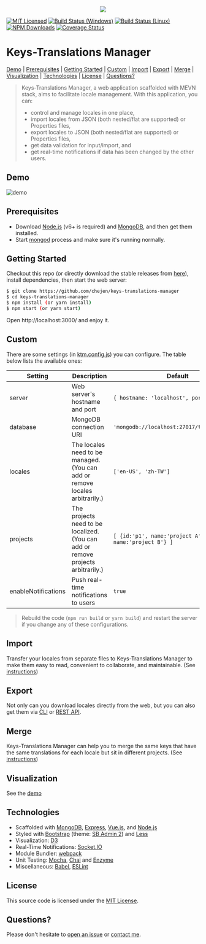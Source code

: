 <p align="center">
  <img src="https://cloud.githubusercontent.com/assets/14872888/21645988/5160c954-d2cf-11e6-8a09-2c64cf6f62c4.png"/>
</p>


[![MIT Licensed][license-image]][license-url]
[![Build Status (Windows)][appveyor-image]][appveyor-url]
[![Build Status (Linux)][travis-image]][travis-url]
[![NPM Downloads][npm-downloads-image]][npm-downloads-url]
[![Coverage Status][codecov-image]][codecov-url]

[license-image]: https://img.shields.io/badge/license-MIT-blue.svg
[license-url]: https://github.com/chejen/keys-translations-manager/blob/master/LICENSE
[appveyor-image]: https://img.shields.io/appveyor/ci/chejen/keys-translations-manager/master.svg?logo=data%3Aimage%2Fsvg%2Bxml%3Bbase64%2CPHN2ZyB4bWxucz0iaHR0cDovL3d3dy53My5vcmcvMjAwMC9zdmciIHZlcnNpb249IjEuMSIgd2lkdGg9IjEyOCIgaGVpZ2h0PSIxMjgiIHZpZXdCb3g9IjAgMCAxMjggMTI4Ij48ZyBmaWxsPSIjMUJBMUUyIiB0cmFuc2Zvcm09InNjYWxlKDgpIj48cGF0aCBkPSJNMCAyLjI2NWw2LjUzOS0uODg4LjAwMyA2LjI4OC02LjUzNi4wMzd6Ii8%2BPHBhdGggZD0iTTYuNTM2IDguMzlsLjAwNSA2LjI5My02LjUzNi0uODk2di01LjQ0eiIvPjxwYXRoIGQ9Ik03LjMyOCAxLjI2MWw4LjY3LTEuMjYxdjcuNTg1bC04LjY3LjA2OXoiLz48cGF0aCBkPSJNMTYgOC40NDlsLS4wMDIgNy41NTEtOC42Ny0xLjIyLS4wMTItNi4zNDV6Ii8%2BPC9nPjwvc3ZnPg==
[appveyor-url]: https://ci.appveyor.com/project/chejen/keys-translations-manager
[travis-image]: https://img.shields.io/travis/chejen/keys-translations-manager/master.svg?logo=data%3Aimage%2Fsvg%2Bxml%3Bbase64%2CPHN2ZyB4bWxucz0iaHR0cDovL3d3dy53My5vcmcvMjAwMC9zdmciIHhtbG5zOnhsaW5rPSJodHRwOi8vd3d3LnczLm9yZy8xOTk5L3hsaW5rIiB2aWV3Qm94PSItMTQyLjUgLTE0Mi41IDI4NSAyODUiPjxjaXJjbGUgcj0iMTQxLjciIGZpbGw9IiNERDQ4MTQiLz48ZyBpZD0iYSIgZmlsbD0iI0ZGRiI%2BPGNpcmNsZSBjeD0iLTk2LjQiIHI9IjE4LjkiLz48cGF0aCBkPSJNLTQ1LjYgNjguNGMtMTYuNi0xMS0yOS0yOC0zNC00Ny44IDYtNSA5LjgtMTIuMyA5LjgtMjAuNnMtMy44LTE1LjctOS44LTIwLjZjNS0xOS44IDE3LjQtMzYuNyAzNC00Ny44bDEzLjggMjMuMkMtNDYtMzUuMi01NS4zLTE4LjctNTUuMyAwYzAgMTguNyA5LjMgMzUuMiAyMy41IDQ1LjJ6Ii8%2BPC9nPjx1c2UgeGxpbms6aHJlZj0iI2EiIHRyYW5zZm9ybT0icm90YXRlKDEyMCkiLz48dXNlIHhsaW5rOmhyZWY9IiNhIiB0cmFuc2Zvcm09InJvdGF0ZSgyNDApIi8%2BPC9zdmc%2B
[travis-url]: https://travis-ci.org/chejen/keys-translations-manager
[npm-downloads-image]: https://img.shields.io/npm/dt/keys-translations-manager-core.svg
[npm-downloads-url]: https://www.npmjs.com/package/keys-translations-manager-core
[codecov-image]: https://codecov.io/github/chejen/keys-translations-manager/coverage.svg?branch=master
[codecov-url]: https://codecov.io/github/chejen/keys-translations-manager?branch=master


# Keys-Translations Manager

[Demo](#demo) |
[Prerequisites](#prerequisites) |
[Getting Started](#getting-started) |
[Custom](#custom) |
[Import](#import) |
[Export](#export) |
[Merge](#merge) |
[Visualization](#visualization) |
[Technologies](#technologies) |
[License](#license) |
[Questions?](#questions)

> Keys-Translations Manager, a web application scaffolded with MEVN stack, aims to facilitate locale management. With this application, you can:
> * control and manage locales in one place,
> * import locales from JSON (both nested/flat are supported) or Properties files,
> * export locales to JSON (both nested/flat are supported) or Properties files,
> * get data validation for input/import, and
> * get real-time notifications if data has been changed by the other users.


## Demo
![demo](https://cloud.githubusercontent.com/assets/14872888/15989888/44701a84-30b7-11e6-814d-d13686b0e433.gif)


## Prerequisites
* Download [Node.js](https://nodejs.org/en/) (v6+ is required) and [MongoDB](https://www.mongodb.org/), and then get them installed.
* Start [mongod](https://docs.mongodb.org/manual/tutorial/manage-mongodb-processes/) process and make sure it's running normally.


## Getting Started
Checkout this repo (or directly download the stable releases from [here](https://github.com/chejen/keys-translations-manager/releases)), install dependencies, then start the web server:
```sh
$ git clone https://github.com/chejen/keys-translations-manager
$ cd keys-translations-manager
$ npm install (or yarn install)
$ npm start (or yarn start)
```
Open http://localhost:3000/ and enjoy it.


## Custom
There are some settings (in [ktm.config.js](./ktm.config.js)) you can configure. The table below lists the available ones:

| **Setting** | **Description** |**Default**|
|----------|-------|---|
|  server  |   Web server's hostname and port    | ```{ hostname: 'localhost', port: 3000 }```  |
|  database  |   MongoDB connection URI    | ```'mongodb://localhost:27017/translationdb'```  |
|  locales  |   The locales need to be managed. (You can add or remove locales arbitrarily.)    | ```['en-US', 'zh-TW']```  |
|  projects  |   The projects need to be localized. (You can add or remove projects arbitrarily.)    | ```[ {id:'p1', name:'project A'}, {id:'p2', name:'project B'} ]```  |
|  enableNotifications  |   Push real-time notifications to users    | ```true```  |

> Rebuild the code (```npm run build``` or ```yarn build```) and restart the server if you change any of these configurations.


## Import
Transfer your locales from separate files to Keys-Translations Manager to make them easy to read, convenient to collaborate, and maintainable. (See [instructions][16])


## Export
Not only can you download locales directly from the web, but you can also get them via [CLI][15] or [REST API][17].


## Merge
Keys-Translations Manager can help you to merge the same keys that have the same translations for each locale but sit in different projects. (See [instructions][18])


## Visualization
See the [demo][20]


## Technologies
* Scaffolded with [MongoDB][1], [Express][2], [Vue.js][3], and [Node.js][4]
* Styled with [Bootstrap][5] (theme: [SB Admin 2][7]) and [Less][6]
* Visualization: [D3][19]
* Real-Time Notifications: [Socket.IO][21]
* Module Bundler: [webpack][9]
* Unit Testing: [Mocha][10], [Chai][11] and [Enzyme][12]
* Miscellaneous: [Babel][13], [ESLint][14]


## License
This source code is licensed under the [MIT License](http://www.opensource.org/licenses/MIT).


## Questions?
Please don't hesitate to [open an issue](https://github.com/chejen/keys-translations-manager/issues/new) or [contact me](mailto:jkopre.qek@gmail.com).


[1]: https://www.mongodb.org/
[2]: http://expressjs.com/
[3]: https://facebook.github.io/react/
[4]: https://nodejs.org/en/
[5]: http://getbootstrap.com/
[6]: http://lesscss.org/
[7]: http://startbootstrap.com/template-overviews/sb-admin-2/
[8]: http://vuejs.org
[9]: https://webpack.github.io/
[10]: https://mochajs.org/
[11]: http://chaijs.com/
[12]: http://airbnb.io/enzyme/
[13]: https://babeljs.io/
[14]: http://eslint.org/
[15]: https://github.com/chejen/keys-translations-manager/tree/master/packages/keys-translations-manager-cli
[16]: https://github.com/chejen/keys-translations-manager/blob/master/docs/import.md
[17]: https://github.com/chejen/keys-translations-manager/blob/master/docs/rest-api.md
[18]: https://github.com/chejen/keys-translations-manager/blob/master/docs/merge.md
[19]: https://d3js.org/
[20]: https://github.com/chejen/keys-translations-manager/blob/master/docs/vis.md
[21]: http://socket.io/
